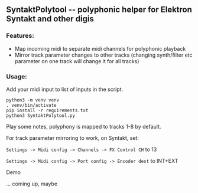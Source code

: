 
## SyntaktPolytool -- polyphonic helper for Elektron Syntakt and other digis

### Features:

- Map incoming midi to separate midi channels for polyphonic playback
- Mirror track parameter changes to other tracks (changing synth/filter etc parameter on one track will change it for all tracks)

### Usage:

Add your midi input to list of inputs in the script.

    python3 -m venv venv
    . venv/bin/activate
    pip install -r requirements.txt
    python3 SyntaktPolytool.py

Play some notes, polyphony is mapped to tracks 1-8 by default.

For track parameter mirroring to work, on Syntakt, set:

`Settings -> Midi config -> Channels -> FX Control CH` to 13

`Settings -> Midi config -> Port config -> Encoder dest` to INT+EXT

Demo

... coming up, maybe
